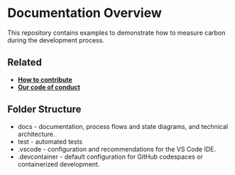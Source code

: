 # Documentation Overview

This repository contains examples to demonstrate how to measure carbon during the development process.

## Related

- **[How to contribute](../CONTRIBUTING.md)**
- **[Our code of conduct](../CODE_OF_CONDUCT.md)**

## Folder Structure
- docs - documentation, process flows and state diagrams, and technical architecture.
- test - automated tests
- .vscode - configuration and recommendations for the VS Code IDE.
- .devcontainer - default configuration for GitHub codespaces or containerized development.